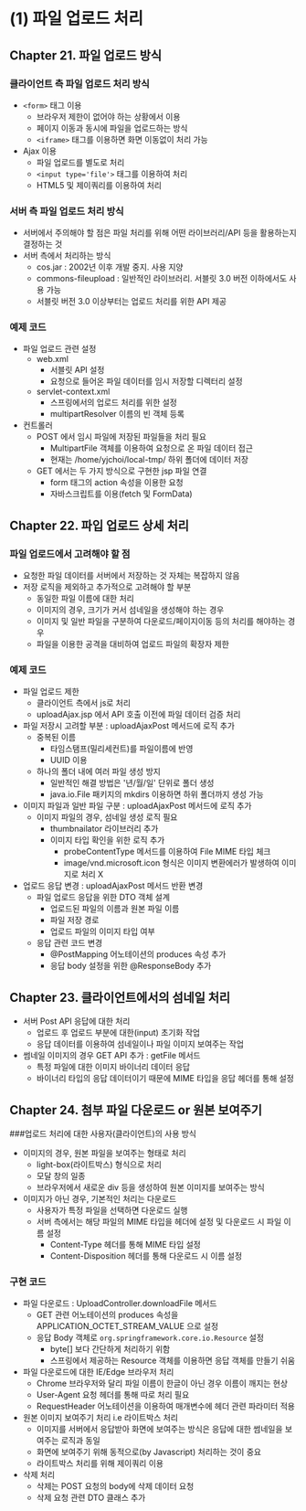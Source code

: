 # (1) 파일 업로드 처리

## Chapter 21. 파일 업로드 방식
### 클라이언트 측 파일 업로드 처리 방식
* `<form>` 태그 이용
  * 브라우저 제한이 없어야 하는 상황에서 이용
  * 페이지 이동과 동시에 파일을 업로드하는 방식
  * `<iframe>` 태그를 이용하면 화면 이동없이 처리 가능
* Ajax 이용
  * 파일 업로드를 별도로 처리
  * `<input type='file'>` 태그를 이용하여 처리
  * HTML5 및 제이쿼리를 이용하여 처리

### 서버 측 파일 업로드 처리 방식
* 서버에서 주의해야 할 점은 파일 처리를 위해 어떤 라이브러리/API 등을 활용하는지 결정하는 것
* 서버 측에서 처리하는 방식
  * cos.jar : 2002년 이후 개발 중지. 사용 지양
  * commons-fileupload : 일반적인 라이브러리. 서블릿 3.0 버전 이하에서도 사용 가능
  * 서블릿 버전 3.0 이상부터는 업로드 처리를 위한 API 제공

### 예제 코드
* 파일 업로드 관련 설정
  * web.xml
    * 서블릿 API 설정
    * 요청으로 들어온 파일 데이터를 임시 저장할 디렉터리 설정
  * servlet-context.xml
    * 스프링에서의 업로드 처리를 위한 설정
    * multipartResolver 이름의 빈 객체 등록
* 컨트롤러
  * POST 에서 임시 파일에 저장된 파일들을 처리 필요
    * MultipartFile 객체를 이용하여 요청으로 온 파일 데이터 접근
    * 현재는 /home/yjchoi/local-tmp/ 하위 폴더에 데이터 저장
  * GET 에서는 두 가지 방식으로 구현한 jsp 파일 연결
    * form 태그의 action 속성을 이용한 요청
    * 자바스크립트를 이용(fetch 및 FormData)


## Chapter 22. 파입 업로드 상세 처리
### 파일 업로드에서 고려해야 할 점
* 요청한 파일 데이터를 서버에서 저장하는 것 자체는 복잡하지 않음
* 저장 로직을 제외하고 추가적으로 고려해야 할 부분
  * 동일한 파일 이름에 대한 처리
  * 이미지의 경우, 크기가 커서 섬네일을 생성해야 하는 경우
  * 이미지 및 일반 파일을 구분하여 다운로드/페이지이동 등의 처리를 해야하는 경우
  * 파일을 이용한 공격을 대비하여 업로드 파일의 확장자 제한

### 예제 코드
* 파일 업로드 제한
  * 클라이언트 측에서 js로 처리
  * uploadAjax.jsp 에서 API 호출 이전에 파일 데이터 검증 처리
* 파일 저장시 고려할 부분 : uploadAjaxPost 메서드에 로직 추가
  * 중복된 이름
    * 타임스탬프(밀리세컨트)를 파일이름에 반영
    * UUID 이용
  * 하나의 폴더 내에 여러 파일 생성 방지
    * 일반적인 해결 방법은 '년/월/일' 단위로 폴더 생성
    * java.io.File 패키지의 mkdirs 이용하면 하위 폴더까지 생성 가능
* 이미지 파일과 일반 파일 구분 : uploadAjaxPost 메서드에 로직 추가
  * 이미지 파일의 경우, 섬네일 생성 로직 필요
    * thumbnailator 라이브러리 추가
    * 이미지 타입 확인을 위한 로직 추가
      * probeContentType 메서드를 이용하여 File MIME 타입 체크
      * image/vnd.microsoft.icon 형식은 이미지 변환에러가 발생하여 이미지로 처리 X
* 업로드 응답 변경 : uploadAjaxPost 메서드 반환 변경
  * 파일 업로드 응답을 위한 DTO 객체 설계
    * 업로드된 파일의 이름과 원본 파일 이름
    * 파일 저장 경로
    * 업로드 파일의 이미지 타입 여부
  * 응답 관련 코드 변경
    * @PostMapping 어노테이션의 produces 속성 추가
    * 응답 body 설정을 위한 @ResponseBody 추가


## Chapter 23. 클라이언트에서의 섬네일 처리
* 서버 Post API 응답에 대한 처리
  * 업로드 후 업로드 부분에 대한(input) 초기화 작업
  * 응답 데이터를 이용하여 섬네일이나 파일 이미지 보여주는 작업
* 썸네일 이미지의 경우 GET API 추가 : getFile 메서드
  * 특정 파일에 대한 이미지 바이너리 데이터 응답
  * 바이너리 타입의 응답 데이터이기 때문에 MIME 타입을 응답 헤더를 통해 설정


## Chapter 24. 첨부 파일 다운로드 or 원본 보여주기
###업로드 처리에 대한 사용자(클라이언트)의 사용 방식
* 이미지의 경우, 원본 파일을 보여주는 형태로 처리
  * light-box(라이트박스) 형식으로 처리
  * 모달 창의 일종
  * 브라우저에서 새로운 div 등을 생성하여 원본 이미지를 보여주는 방식
* 이미지가 아닌 경우, 기본적인 처리는 다운로드
  * 사용자가 특정 파일을 선택하면 다운로드 실행
  * 서버 측에서는 해당 파일의 MIME 타입을 헤더에 설정 및 다운로드 시 파일 이름 설정
    * Content-Type 헤더를 통해 MIME 타입 설정
    * Content-Disposition 헤더를 통해 다운로드 시 이름 설정

### 구현 코드
* 파일 다운로드 : UploadController.downloadFile 메서드
  * GET 관련 어노테이션의 produces 속성을 APPLICATION_OCTET_STREAM_VALUE 으로 설정
  * 응답 Body 객체로 `org.springframework.core.io.Resource` 설정
    * byte[] 보다 간단하게 처리하기 위함
    * 스프링에서 제공하는 Resource 객체를 이용하면 응답 객체를 만들기 쉬움
* 파일 다운로드에 대한 IE/Edge 브라우저 처리
  * Chrome 브라우저와 달리 파일 이름이 한글이 아닌 경우 이름이 깨지는 현상
  * User-Agent 요청 헤더를 통해 따로 처리 필요
  * RequestHeader 어노테이션을 이용하여 매개변수에 헤더 관련 파라미터 적용
* 원본 이미지 보여주기 처리 i.e 라이트박스 처리
  * 이미지를 서버에서 응답받아 화면에 보여주는 방식은 응답에 대한 썸네일을 보여주는 로직과 동일
  * 화면에 보여주기 위해 동적으로(by Javascript) 처리하는 것이 중요
  * 라이트박스 처리를 위해 제이쿼리 이용
* 삭제 처리
  * 삭제는 POST 요청의 body에 삭제 데이터 요청
  * 삭제 요청 관련 DTO 클래스 추가